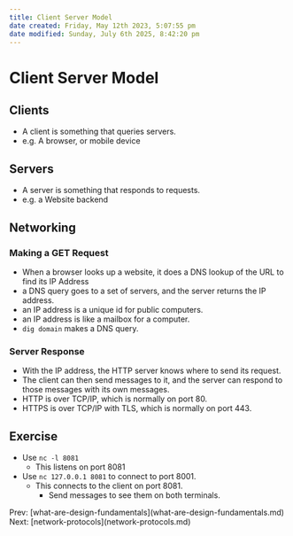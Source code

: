 ```yaml
---
title: Client Server Model
date created: Friday, May 12th 2023, 5:07:55 pm
date modified: Sunday, July 6th 2025, 8:42:20 pm
---
```


# Client Server Model

## Clients

- A client is something that queries servers.
- e.g. A browser, or mobile device

## Servers

- A server is something that responds to requests.
- e.g. a Website backend

## Networking

### Making a GET Request

- When a browser looks up a website, it does a DNS lookup of the URL
  to find its IP Address
- a DNS query goes to a set of servers, and the server returns the IP
  address.
- an IP address is a unique id for public computers.
- an IP address is like a mailbox for a computer.
- `dig domain` makes a DNS query.

### Server Response

- With the IP address, the HTTP server knows where to send its
  request.
- The client can then send messages to it, and the server can respond
  to those messages with its own messages.
- HTTP is over TCP/IP, which is normally on port 80.
- HTTPS is over TCP/IP with TLS, which is normally on port 443.

## Exercise

- Use `nc -l 8081`
  - This listens on port 8081
- Use `nc 127.0.0.1 8081` to connect to port 8001.
  - This connects to the client on port 8081.
    - Send messages to see them on both terminals.

Prev:
\[what-are-design-fundamentals](what-are-design-fundamentals.md)
Next: \[network-protocols](network-protocols.md)
